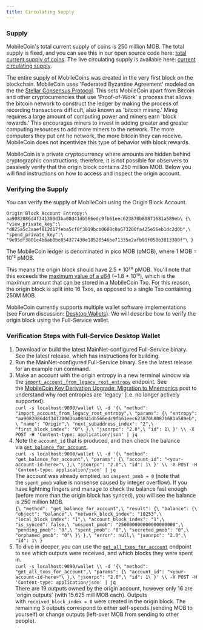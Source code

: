 ```yaml
---
title: Circulating Supply
---
```


### Supply

MobileCoin's total current supply of coins is 250 million MOB.  The total supply is fixed, and you can see this in our open source code here: [total current supply of coins](https://github.com/mobilecoinfoundation/mobilecoin/blob/master/transaction/core/src/constants.rs).  The live circulating supply is 
available here: [current circulating supply](https://mobilecoin.foundation/wp-json/mcfoundation/circulating-supply). 

The entire supply of MobileCoins was created in the very first block on the blockchain. MobileCoin uses 'Federated Byzantine Agreement' modeled on the the [Stellar Consensus Protocol](https://www.stellar.org/papers/stellar-consensus-protocol?locale=en). This sets MobileCoin apart from Bitcoin and other cryptocurrencies that use 'Proof-of-Work' a process that allows the bitcoin network to construct the ledger by making the process of recording transactions difficult, also known as 'bitcoin mining.' Minig requires a large amount of computing power and miners earn 'block rewards.' This encourages miners to invest in adding greater and greater computing resources to add more miners to the network. The more computers they put ont he network, the more bitcoin they can receive. MobileCoin does not incentivize this type of behavior with block rewards.

MobileCoin is a private cryptocurrency where amounts are hidden behind cryptographic constructions; therefore, it is not possible for observers to passively verify that the origin block contains 250 million MOB. Below you will find instructions on how to access and inspect the origin account.


### Verifying the Supply

You can verify the supply of MobileCoin using the Origin Block Account.

`Origin Block Account Entropy:\
aa9082086d4f341300d3ba08d41db566edc9fb61eec623870b80871681a589eb\
{\
"view_private_key":\
"d825a5c3aaef812d17feba5cf8f3019bcb0608c0a673200fa425e56eb1dc2d0b",\
"spend_private_key":\
"9e95df3801c4b6ab0be854377430e18528546be71335e2afb91f058b3013380f"\
}`

The MobileCoin ledger is denominated in pico MOB (pMOB), where 1 MOB = 10¹² pMOB.

This means the origin block should have 2.5 * 10²⁰ pMOB. You'll note that this exceeds the [maximum value of a u64](https://doc.rust-lang.org/std/primitive.u64.html#associatedconstant.MAX) (~1.8 * 10¹⁹), which is the maximum amount that can be stored in a MobileCoin Txo. For this reason, the origin block is split into 16 Txos, as opposed to a single Txo containing 250M MOB.

MobileCoin currently supports multiple wallet software implementations (see Forum discussion: [Desktop Wallets](https://community.mobilecoin.foundation/t/desktop-wallets/566)). We will describe how to verify the origin block using the Full-Service wallet.

### Verification Steps with Full-Service Desktop Wallet

1.  Download or build the latest MainNet-configured Full-Service binary. See the latest release, which has instructions for building.
2.  Run the MainNet-configured Full-Service binary. See the latest release for an example run command.
3.  Make an account with the origin entropy in a new terminal window via the [`import_account_from_legacy_root_entropy`](https://app.gitbook.com/@mobilecoin/s/full-service-api/accounts/account/import_account_from_legacy_root_entropy-deprecated) endpoint. See the [MobileCoin Key Derivation Upgrade: Migration to Mnemonics](https://medium.com/mobilecoin/mobilecoin-key-derivation-upgrade-migration-to-mnemonics-99a329a8b783) post to understand why root entropies are 'legacy' (i.e. no longer actively supported).\
    `curl -s localhost:9090/wallet \\
    -d '{\
    "method": "import_account_from_legacy_root_entropy",\
    "params": {\
    "entropy": "aa9082086d4f341300d3ba08d41db566edc9fb61eec623870b80871681a589eb",\
    "name": "Origin",\
    "next_subaddress_index": "2",\
    "first_block_index": "0"\
    },\
    "jsonrpc": "2.0",\
    "id": 1\
    }' \\
    -X POST -H 'Content-type: application/json' | jq`
4.  Note the `account_id` that is produced, and then check the balance via [`get_balance_for_account`](https://app.gitbook.com/@mobilecoin/s/full-service-api/accounts/balance/get_balance_for_account).\
    `curl -s localhost:9090/wallet \\
    -d '{\
    "method": "get_balance_for_account",\
    "params": {\
    "account_id": "<your-account-id-here>"\
    },\
    "jsonrpc": "2.0",\
    "id": 1\
    }' \\
    -X POST -H 'Content-type: application/json' | jq`\
    The account was already emptied, so `unspent_pmob = 0` (note that the `spent_pmob` value is nonsense caused by integer overflow). If you have lightning fingers and manage to check the balance fast enough (before more than the origin block has synced), you will see the balance is 250 million MOB.\
    `{\
    "method": "get_balance_for_account",\
    "result": {\
    "balance": {\
    "object": "balance",\
    "network_block_index": "10253",\
    "local_block_index": "1",\
    "account_block_index": "1",\
    "is_synced": false,\
    "unspent_pmob": "250000000000000000000",\
    "pending_pmob": "0",\
    "spent_pmob": "0",\
    "secreted_pmob": "0",\
    "orphaned_pmob": "0"\
    }\
    },\
    "error": null,\
    "jsonrpc": "2.0",\
    "id": 1\
    }`
5.  To dive in deeper, you can use the [`get_all_txos_for_account`](https://app.gitbook.com/@mobilecoin/s/full-service-api/transactions/txo/get_all_txos_for_account) endpoint to see which outputs were received, and which blocks they were spent in.\
    `curl -s localhost:9090/wallet \\
    -d '{\
    "method": "get_all_txos_for_account",\
    "params": {\
    "account_id": "<your-account-id-here>"\
    },\
    "jsonrpc": "2.0",\
    "id": 1\
    }' \\
    -X POST -H 'Content-type: application/json' | jq`\
    There are 19 outputs owned by the origin account, however only 16 are 'origin outputs' (with 15.625 mill MOB each). Outputs with `received_block_index = 0` were created in the origin block. The remaining 3 outputs correspond to either self-spends (sending MOB to yourself) or change outputs (left-over MOB from sending to other people).

